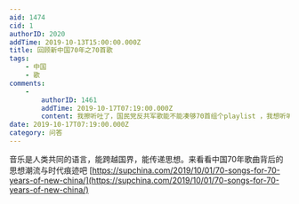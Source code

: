 ```yaml
---
aid: 1474
cid: 1
authorID: 2020
addTime: 2019-10-13T15:00:00.000Z
title: 回顾新中国70年之70首歌
tags:
    - 中国
    - 歌
comments:
    -
        authorID: 1461
        addTime: 2019-10-17T07:19:00.000Z
        content: 我擦听吐了，国民党反共军歌能不能凑够70首组个playlist ，我想听听祛祛魅。
date: 2019-10-17T07:19:00.000Z
category: 问答
---
```


音乐是人类共同的语言，能跨越国界，能传递思想。来看看中国70年歌曲背后的思想潮流与时代痕迹吧 [https://supchina.com/2019/10/01/70-songs-for-70-years-of-new-china/](https://supchina.com/2019/10/01/70-songs-for-70-years-of-new-china/)
